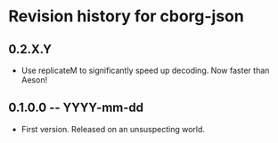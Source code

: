 # Revision history for cborg-json

## 0.2.X.Y

 * Use replicateM to significantly speed up decoding. Now faster than Aeson!

## 0.1.0.0  -- YYYY-mm-dd

* First version. Released on an unsuspecting world.
